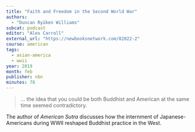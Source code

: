 ```yaml
---
title: "Faith and Freedom in the Second World War"
authors:
  - "Duncan Ryūken Williams"
subcat: podcast
editor: "Alex Carroll"
external_url: "https://newbooksnetwork.com/82022-2"
course: american
tags:
  - asian-america
  - wwii
year: 2019
month: feb
publisher: nbn
minutes: 78
---
```


> ... the idea that you could be both Buddhist and American at the same time seemed contradictory.

The author of _American Sutra_ discusses how the internment of Japanese-Americans during WWII reshaped Buddhist practice in the West.
